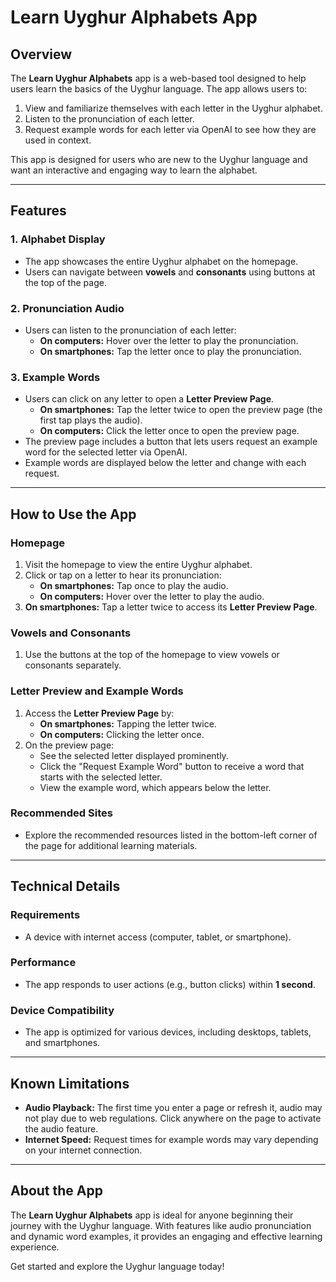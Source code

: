 # Learn Uyghur Alphabets App

## Overview

The **Learn Uyghur Alphabets** app is a web-based tool designed to help users learn the basics of the Uyghur language. The app allows users to:  
1. View and familiarize themselves with each letter in the Uyghur alphabet.  
2. Listen to the pronunciation of each letter.  
3. Request example words for each letter via OpenAI to see how they are used in context.  

This app is designed for users who are new to the Uyghur language and want an interactive and engaging way to learn the alphabet.

---

## Features

### 1. Alphabet Display
- The app showcases the entire Uyghur alphabet on the homepage.  
- Users can navigate between **vowels** and **consonants** using buttons at the top of the page.

### 2. Pronunciation Audio
- Users can listen to the pronunciation of each letter:
  - **On computers:** Hover over the letter to play the pronunciation.
  - **On smartphones:** Tap the letter once to play the pronunciation.

### 3. Example Words
- Users can click on any letter to open a **Letter Preview Page**.  
  - **On smartphones:** Tap the letter twice to open the preview page (the first tap plays the audio).  
  - **On computers:** Click the letter once to open the preview page.  
- The preview page includes a button that lets users request an example word for the selected letter via OpenAI.  
- Example words are displayed below the letter and change with each request.

---

## How to Use the App

### Homepage
1. Visit the homepage to view the entire Uyghur alphabet.
2. Click or tap on a letter to hear its pronunciation:
   - **On smartphones:** Tap once to play the audio.
   - **On computers:** Hover over the letter to play the audio.
3. **On smartphones:** Tap a letter twice to access its **Letter Preview Page**.

### Vowels and Consonants
1. Use the buttons at the top of the homepage to view vowels or consonants separately.

### Letter Preview and Example Words
1. Access the **Letter Preview Page** by:
   - **On smartphones:** Tapping the letter twice.
   - **On computers:** Clicking the letter once.
2. On the preview page:
   - See the selected letter displayed prominently.
   - Click the "Request Example Word" button to receive a word that starts with the selected letter.
   - View the example word, which appears below the letter.

### Recommended Sites
- Explore the recommended resources listed in the bottom-left corner of the page for additional learning materials.

---

## Technical Details

### Requirements
- A device with internet access (computer, tablet, or smartphone).

### Performance
- The app responds to user actions (e.g., button clicks) within **1 second**.

### Device Compatibility
- The app is optimized for various devices, including desktops, tablets, and smartphones.

---

## Known Limitations
- **Audio Playback:** The first time you enter a page or refresh it, audio may not play due to web regulations. Click anywhere on the page to activate the audio feature.  
- **Internet Speed:** Request times for example words may vary depending on your internet connection.

---

## About the App

The **Learn Uyghur Alphabets** app is ideal for anyone beginning their journey with the Uyghur language. With features like audio pronunciation and dynamic word examples, it provides an engaging and effective learning experience.  

Get started and explore the Uyghur language today!

